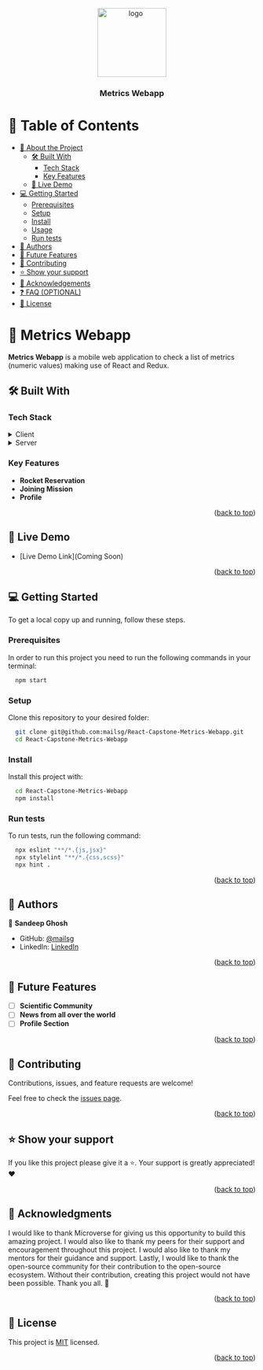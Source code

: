 <div align="center">
  
  <img src="src/metrics_app_logo.png" alt="logo" width="140"  height="auto" />
  <br/>

  <h3><b>Metrics Webapp</b></h3>

</div>

<!-- TABLE OF CONTENTS -->

# 📗 Table of Contents <a name="readme-top"></a>

- [📖 About the Project](#about-project)
  - [🛠 Built With](#built-with)
    - [Tech Stack](#tech-stack)
    - [Key Features](#key-features)
  - [🚀 Live Demo](#live-demo)
- [💻 Getting Started](#getting-started)
  - [Prerequisites](#prerequisites)
  - [Setup](#setup)
  - [Install](#install)
  - [Usage](#usage)
  - [Run tests](#run-tests)
- [👥 Authors](#authors)
- [🔭 Future Features](#future-features)
- [🤝 Contributing](#contributing)
- [⭐️ Show your support](#support)
- [🙏 Acknowledgements](#acknowledgements)
- [❓ FAQ (OPTIONAL)](#faq)
- [📝 License](#license)

<!-- PROJECT DESCRIPTION -->

# 📖 Metrics Webapp <a name="about-project"></a>

**Metrics Webapp** is a mobile web application to check a list of metrics (numeric values) making use of React and Redux.

## 🛠 Built With <a name="built-with"></a>

### Tech Stack <a name="tech-stack"></a>

<details>
  <summary>Client</summary>
  <ul>
    <li><a href="https://reactjs.org/">ReactJS</a></li>
  </ul>
</details>

<details>
  <summary>Server</summary>
  <ul>
    <li><a href="https://nodejs.org">NodeJS</a></li>
  </ul>
</details>

<!-- Features -->

### Key Features <a name="key-features"></a>

- **Rocket Reservation**
- **Joining Mission**
- **Profile**

<p align="right">(<a href="#readme-top">back to top</a>)</p>

<!-- LIVE DEMO -->

## 🚀 Live Demo <a name="live-demo"></a>

- [Live Demo Link](Coming Soon)

<p align="right">(<a href="#readme-top">back to top</a>)</p>

<!-- GETTING STARTED -->

## 💻 Getting Started <a name="getting-started"></a>

To get a local copy up and running, follow these steps.

### Prerequisites

In order to run this project you need to run the following commands in your terminal:

```sh
  npm start
```

### Setup

Clone this repository to your desired folder:

```sh
  git clone git@github.com:mailsg/React-Capstone-Metrics-Webapp.git
  cd React-Capstone-Metrics-Webapp
```

### Install

Install this project with:

```sh
  cd React-Capstone-Metrics-Webapp
  npm install
```

### Run tests

To run tests, run the following command:

```sh
  npx eslint "**/*.{js,jsx}"
  npx stylelint "**/*.{css,scss}"
  npx hint .
```

<p align="right">(<a href="#readme-top">back to top</a>)</p>

<!-- AUTHORS -->

## 👥 Authors <a name="authors"></a>


👤 **Sandeep Ghosh**

- GitHub: [@mailsg](https://github.com/mailsg)
- LinkedIn: [LinkedIn](https://www.linkedin.com/in/sandeep-ghosh-660830166/)

<p align="right">(<a href="#readme-top">back to top</a>)</p>

<!-- FUTURE FEATURES -->

## 🔭 Future Features <a name="future-features"></a>

- [ ] **Scientific Community**
- [ ] **News from all over the world**
- [ ] **Profile Section**

<p align="right">(<a href="#readme-top">back to top</a>)</p>

<!-- CONTRIBUTING -->

## 🤝 Contributing <a name="contributing"></a>

Contributions, issues, and feature requests are welcome!

Feel free to check the [issues page](https://github.com/mailsg/React-Capstone-Metrics-Webapp/issues).

<p align="right">(<a href="#readme-top">back to top</a>)</p>

<!-- SUPPORT -->

## ⭐️ Show your support <a name="support"></a>

If you like this project please give it a ⭐️. Your support is greatly appreciated! ❤️

<p align="right">(<a href="#readme-top">back to top</a>)</p>

<!-- ACKNOWLEDGEMENTS -->

## 🙏 Acknowledgments <a name="acknowledgements"></a>

I would like to thank Microverse for giving us this opportunity to build this amazing project. I would also like to thank my peers for their support and encouragement throughout this project. I would also like to thank my mentors for their guidance and support. Lastly, I would like to thank the open-source community for their contribution to the open-source ecosystem. Without their contribution, creating this project would not have been possible. Thank you all. 🙏

<p align="right">(<a href="#readme-top">back to top</a>)</p>

<!-- LICENSE -->

## 📝 License <a name="license"></a>

This project is [MIT](./LICENSE) licensed.

<p align="right">(<a href="#readme-top">back to top</a>)</p>
